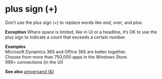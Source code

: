 # plus sign (+)

Don’t use the plus sign (+) to replace words like *and, over,* and *plus.*

**Exception** Where space is limited, like in UI or a headline, it’s OK to use the
plus sign to indicate a count that exceeds a certain number.

**Examples**  
Microsoft Dynamics 365 and Office 365 are better together.  
Choose from more than 750,000 apps in the Windows Store.  
999+ connections (in the UI) 

**See also** [ampersand (&)](/style-guide/a-z-word-list-term-collections/a/ampersand)
